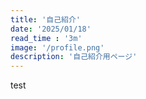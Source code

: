 ```yaml
---
title: '自己紹介'
date: '2025/01/18'
read_time : '3m'
image: '/profile.png'
description: '自己紹介用ページ'
---
```



test